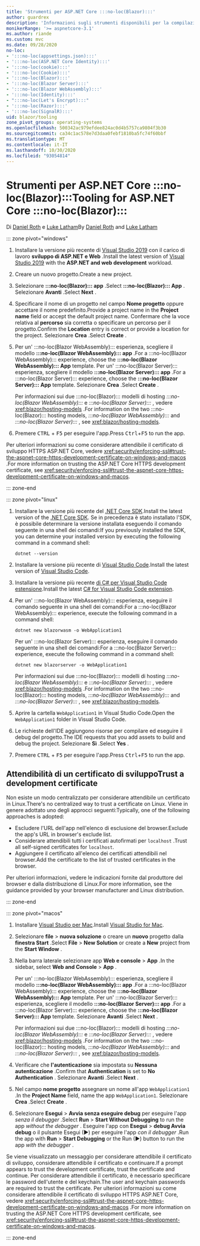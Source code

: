 ```yaml
---
title: 'Strumenti per ASP.NET Core :::no-loc(Blazor):::'
author: guardrex
description: 'Informazioni sugli strumenti disponibili per la compilazione di :::no-loc(Blazor)::: app.'
monikerRange: '>= aspnetcore-3.1'
ms.author: riande
ms.custom: mvc
ms.date: 09/28/2020
no-loc:
- ':::no-loc(appsettings.json):::'
- ':::no-loc(ASP.NET Core Identity):::'
- ':::no-loc(cookie):::'
- ':::no-loc(Cookie):::'
- ':::no-loc(Blazor):::'
- ':::no-loc(Blazor Server):::'
- ':::no-loc(Blazor WebAssembly):::'
- ':::no-loc(Identity):::'
- ":::no-loc(Let's Encrypt):::"
- ':::no-loc(Razor):::'
- ':::no-loc(SignalR):::'
uid: blazor/tooling
zone_pivot_groups: operating-systems
ms.openlocfilehash: 500342ac979efdee824ac0d4b5757ca9804f3b30
ms.sourcegitcommit: ca34c1ac578e7d3daa0febf1810ba5fc74f60bbf
ms.translationtype: MT
ms.contentlocale: it-IT
ms.lasthandoff: 10/30/2020
ms.locfileid: "93054814"
---
```

# <a name="tooling-for-aspnet-core-no-locblazor"></a><span data-ttu-id="dc31a-103">Strumenti per ASP.NET Core :::no-loc(Blazor):::</span><span class="sxs-lookup"><span data-stu-id="dc31a-103">Tooling for ASP.NET Core :::no-loc(Blazor):::</span></span>

<span data-ttu-id="dc31a-104">Di [Daniel Roth](https://github.com/danroth27) e [Luke Latham](https://github.com/guardrex)</span><span class="sxs-lookup"><span data-stu-id="dc31a-104">By [Daniel Roth](https://github.com/danroth27) and [Luke Latham](https://github.com/guardrex)</span></span>

::: zone pivot="windows"

1. <span data-ttu-id="dc31a-105">Installare la versione più recente di [Visual Studio 2019](https://visualstudio.microsoft.com/downloads/) con il carico di lavoro **sviluppo di ASP.NET e Web** .</span><span class="sxs-lookup"><span data-stu-id="dc31a-105">Install the latest version of [Visual Studio 2019](https://visualstudio.microsoft.com/downloads/) with the **ASP.NET and web development** workload.</span></span>

1. <span data-ttu-id="dc31a-106">Creare un nuovo progetto.</span><span class="sxs-lookup"><span data-stu-id="dc31a-106">Create a new project.</span></span>

1. <span data-ttu-id="dc31a-107">Selezionare **:::no-loc(Blazor)::: app** .</span><span class="sxs-lookup"><span data-stu-id="dc31a-107">Select **:::no-loc(Blazor)::: App** .</span></span> <span data-ttu-id="dc31a-108">Selezionare **Avanti** .</span><span class="sxs-lookup"><span data-stu-id="dc31a-108">Select **Next** .</span></span>

1. <span data-ttu-id="dc31a-109">Specificare il nome di un progetto nel campo **Nome progetto** oppure accettare il nome predefinito.</span><span class="sxs-lookup"><span data-stu-id="dc31a-109">Provide a project name in the **Project name** field or accept the default project name.</span></span> <span data-ttu-id="dc31a-110">Confermare che la voce relativa al **percorso** sia corretta o specificare un percorso per il progetto.</span><span class="sxs-lookup"><span data-stu-id="dc31a-110">Confirm the **Location** entry is correct or provide a location for the project.</span></span> <span data-ttu-id="dc31a-111">Selezionare **Crea** .</span><span class="sxs-lookup"><span data-stu-id="dc31a-111">Select **Create** .</span></span>

1. <span data-ttu-id="dc31a-112">Per un' :::no-loc(Blazor WebAssembly)::: esperienza, scegliere il modello **:::no-loc(Blazor WebAssembly)::: app** .</span><span class="sxs-lookup"><span data-stu-id="dc31a-112">For a :::no-loc(Blazor WebAssembly)::: experience, choose the **:::no-loc(Blazor WebAssembly)::: App** template.</span></span> <span data-ttu-id="dc31a-113">Per un' :::no-loc(Blazor Server)::: esperienza, scegliere il modello **:::no-loc(Blazor Server)::: app** .</span><span class="sxs-lookup"><span data-stu-id="dc31a-113">For a :::no-loc(Blazor Server)::: experience, choose the **:::no-loc(Blazor Server)::: App** template.</span></span> <span data-ttu-id="dc31a-114">Selezionare **Crea** .</span><span class="sxs-lookup"><span data-stu-id="dc31a-114">Select **Create** .</span></span>

   <span data-ttu-id="dc31a-115">Per informazioni sui due :::no-loc(Blazor)::: modelli di hosting *:::no-loc(Blazor WebAssembly):::* e *:::no-loc(Blazor Server):::* , vedere <xref:blazor/hosting-models> .</span><span class="sxs-lookup"><span data-stu-id="dc31a-115">For information on the two :::no-loc(Blazor)::: hosting models, *:::no-loc(Blazor WebAssembly):::* and *:::no-loc(Blazor Server):::* , see <xref:blazor/hosting-models>.</span></span>

1. <span data-ttu-id="dc31a-116">Premere <kbd>CTRL</kbd> + <kbd>F5</kbd> per eseguire l'app.</span><span class="sxs-lookup"><span data-stu-id="dc31a-116">Press <kbd>Ctrl</kbd>+<kbd>F5</kbd> to run the app.</span></span>

<span data-ttu-id="dc31a-117">Per ulteriori informazioni su come considerare attendibile il certificato di sviluppo HTTPS ASP.NET Core, vedere <xref:security/enforcing-ssl#trust-the-aspnet-core-https-development-certificate-on-windows-and-macos> .</span><span class="sxs-lookup"><span data-stu-id="dc31a-117">For more information on trusting the ASP.NET Core HTTPS development certificate, see <xref:security/enforcing-ssl#trust-the-aspnet-core-https-development-certificate-on-windows-and-macos>.</span></span>

::: zone-end

::: zone pivot="linux"

1. <span data-ttu-id="dc31a-118">Installare la versione più recente del [.NET Core SDK](https://dotnet.microsoft.com/download).</span><span class="sxs-lookup"><span data-stu-id="dc31a-118">Install the latest version of the [.NET Core SDK](https://dotnet.microsoft.com/download).</span></span> <span data-ttu-id="dc31a-119">Se in precedenza è stato installato l'SDK, è possibile determinare la versione installata eseguendo il comando seguente in una shell dei comandi:</span><span class="sxs-lookup"><span data-stu-id="dc31a-119">If you previously installed the SDK, you can determine your installed version by executing the following command in a command shell:</span></span>

   ```dotnetcli
   dotnet --version
   ```

1. <span data-ttu-id="dc31a-120">Installare la versione più recente di [Visual Studio Code](https://code.visualstudio.com).</span><span class="sxs-lookup"><span data-stu-id="dc31a-120">Install the latest version of [Visual Studio Code](https://code.visualstudio.com).</span></span>

1. <span data-ttu-id="dc31a-121">Installare la versione più recente [di C# per Visual Studio Code estensione](https://marketplace.visualstudio.com/items?itemName=ms-dotnettools.csharp).</span><span class="sxs-lookup"><span data-stu-id="dc31a-121">Install the latest [C# for Visual Studio Code extension](https://marketplace.visualstudio.com/items?itemName=ms-dotnettools.csharp).</span></span>

1. <span data-ttu-id="dc31a-122">Per un' :::no-loc(Blazor WebAssembly)::: esperienza, eseguire il comando seguente in una shell dei comandi:</span><span class="sxs-lookup"><span data-stu-id="dc31a-122">For a :::no-loc(Blazor WebAssembly)::: experience, execute the following command in a command shell:</span></span>

   ```dotnetcli
   dotnet new blazorwasm -o WebApplication1
   ```

   <span data-ttu-id="dc31a-123">Per un' :::no-loc(Blazor Server)::: esperienza, eseguire il comando seguente in una shell dei comandi:</span><span class="sxs-lookup"><span data-stu-id="dc31a-123">For a :::no-loc(Blazor Server)::: experience, execute the following command in a command shell:</span></span>

   ```dotnetcli
   dotnet new blazorserver -o WebApplication1
   ```

   <span data-ttu-id="dc31a-124">Per informazioni sui due :::no-loc(Blazor)::: modelli di hosting *:::no-loc(Blazor WebAssembly):::* e *:::no-loc(Blazor Server):::* , vedere <xref:blazor/hosting-models> .</span><span class="sxs-lookup"><span data-stu-id="dc31a-124">For information on the two :::no-loc(Blazor)::: hosting models, *:::no-loc(Blazor WebAssembly):::* and *:::no-loc(Blazor Server):::* , see <xref:blazor/hosting-models>.</span></span>

1. <span data-ttu-id="dc31a-125">Aprire la cartella `WebApplication1` in Visual Studio Code.</span><span class="sxs-lookup"><span data-stu-id="dc31a-125">Open the `WebApplication1` folder in Visual Studio Code.</span></span>

1. <span data-ttu-id="dc31a-126">Le richieste dell'IDE aggiungono risorse per compilare ed eseguire il debug del progetto.</span><span class="sxs-lookup"><span data-stu-id="dc31a-126">The IDE requests that you add assets to build and debug the project.</span></span> <span data-ttu-id="dc31a-127">Selezionare **Sì** .</span><span class="sxs-lookup"><span data-stu-id="dc31a-127">Select **Yes** .</span></span>

1. <span data-ttu-id="dc31a-128">Premere <kbd>CTRL</kbd> + <kbd>F5</kbd> per eseguire l'app.</span><span class="sxs-lookup"><span data-stu-id="dc31a-128">Press <kbd>Ctrl</kbd>+<kbd>F5</kbd> to run the app.</span></span>

## <a name="trust-a-development-certificate"></a><span data-ttu-id="dc31a-129">Attendibilità di un certificato di sviluppo</span><span class="sxs-lookup"><span data-stu-id="dc31a-129">Trust a development certificate</span></span>

<span data-ttu-id="dc31a-130">Non esiste un modo centralizzato per considerare attendibile un certificato in Linux.</span><span class="sxs-lookup"><span data-stu-id="dc31a-130">There's no centralized way to trust a certificate on Linux.</span></span> <span data-ttu-id="dc31a-131">Viene in genere adottato uno degli approcci seguenti:</span><span class="sxs-lookup"><span data-stu-id="dc31a-131">Typically, one of the following approaches is adopted:</span></span>

* <span data-ttu-id="dc31a-132">Escludere l'URL dell'app nell'elenco di esclusione del browser.</span><span class="sxs-lookup"><span data-stu-id="dc31a-132">Exclude the app's URL in browser's exclude list.</span></span>
* <span data-ttu-id="dc31a-133">Considerare attendibili tutti i certificati autofirmati per `localhost` .</span><span class="sxs-lookup"><span data-stu-id="dc31a-133">Trust all self-signed certificates for `localhost`.</span></span>
* <span data-ttu-id="dc31a-134">Aggiungere il certificato all'elenco dei certificati attendibili nel browser.</span><span class="sxs-lookup"><span data-stu-id="dc31a-134">Add the certificate to the list of trusted certificates in the browser.</span></span>

<span data-ttu-id="dc31a-135">Per ulteriori informazioni, vedere le indicazioni fornite dal produttore del browser e dalla distribuzione di Linux.</span><span class="sxs-lookup"><span data-stu-id="dc31a-135">For more information, see the guidance provided by your browser manufacturer and Linux distribution.</span></span>

::: zone-end

::: zone pivot="macos"

1. <span data-ttu-id="dc31a-136">Installare [Visual Studio per Mac](https://visualstudio.microsoft.com/vs/mac/).</span><span class="sxs-lookup"><span data-stu-id="dc31a-136">Install [Visual Studio for Mac](https://visualstudio.microsoft.com/vs/mac/).</span></span>

1. <span data-ttu-id="dc31a-137">Selezionare **file**  >  **nuova soluzione** o creare un **nuovo** progetto dalla **finestra Start** .</span><span class="sxs-lookup"><span data-stu-id="dc31a-137">Select **File** > **New Solution** or create a **New** project from the **Start Window** .</span></span>

1. <span data-ttu-id="dc31a-138">Nella barra laterale selezionare app **Web e console**  >  **App** .</span><span class="sxs-lookup"><span data-stu-id="dc31a-138">In the sidebar, select **Web and Console** > **App** .</span></span>

   <span data-ttu-id="dc31a-139">Per un' :::no-loc(Blazor WebAssembly)::: esperienza, scegliere il modello **:::no-loc(Blazor WebAssembly)::: app** .</span><span class="sxs-lookup"><span data-stu-id="dc31a-139">For a :::no-loc(Blazor WebAssembly)::: experience, choose the **:::no-loc(Blazor WebAssembly)::: App** template.</span></span> <span data-ttu-id="dc31a-140">Per un' :::no-loc(Blazor Server)::: esperienza, scegliere il modello **:::no-loc(Blazor Server)::: app** .</span><span class="sxs-lookup"><span data-stu-id="dc31a-140">For a :::no-loc(Blazor Server)::: experience, choose the **:::no-loc(Blazor Server)::: App** template.</span></span> <span data-ttu-id="dc31a-141">Selezionare **Avanti** .</span><span class="sxs-lookup"><span data-stu-id="dc31a-141">Select **Next** .</span></span>

   <span data-ttu-id="dc31a-142">Per informazioni sui due :::no-loc(Blazor)::: modelli di hosting *:::no-loc(Blazor WebAssembly):::* e *:::no-loc(Blazor Server):::* , vedere <xref:blazor/hosting-models> .</span><span class="sxs-lookup"><span data-stu-id="dc31a-142">For information on the two :::no-loc(Blazor)::: hosting models, *:::no-loc(Blazor WebAssembly):::* and *:::no-loc(Blazor Server):::* , see <xref:blazor/hosting-models>.</span></span>

1. <span data-ttu-id="dc31a-143">Verificare che **l'autenticazione** sia impostata su **Nessuna autenticazione** .</span><span class="sxs-lookup"><span data-stu-id="dc31a-143">Confirm that **Authentication** is set to **No Authentication** .</span></span> <span data-ttu-id="dc31a-144">Selezionare **Avanti** .</span><span class="sxs-lookup"><span data-stu-id="dc31a-144">Select **Next** .</span></span>

1. <span data-ttu-id="dc31a-145">Nel campo **nome progetto** assegnare un nome all'app `WebApplication1` .</span><span class="sxs-lookup"><span data-stu-id="dc31a-145">In the **Project Name** field, name the app `WebApplication1`.</span></span> <span data-ttu-id="dc31a-146">Selezionare **Crea** .</span><span class="sxs-lookup"><span data-stu-id="dc31a-146">Select **Create** .</span></span>

1. <span data-ttu-id="dc31a-147">Selezionare **Esegui**  >  **Avvia senza eseguire debug** per eseguire l'app *senza il debugger* .</span><span class="sxs-lookup"><span data-stu-id="dc31a-147">Select **Run** > **Start Without Debugging** to run the app *without the debugger* .</span></span> <span data-ttu-id="dc31a-148">Eseguire l'app con **Esegui**  >  **debug Avvia debug** o il pulsante Esegui (&#9654;) per eseguire l'app *con il debugger* .</span><span class="sxs-lookup"><span data-stu-id="dc31a-148">Run the app with **Run** > **Start Debugging** or the Run (&#9654;) button to run the app *with the debugger* .</span></span>

<span data-ttu-id="dc31a-149">Se viene visualizzato un messaggio per considerare attendibile il certificato di sviluppo, considerare attendibile il certificato e continuare.</span><span class="sxs-lookup"><span data-stu-id="dc31a-149">If a prompt appears to trust the development certificate, trust the certificate and continue.</span></span> <span data-ttu-id="dc31a-150">Per considerare attendibile il certificato, è necessario specificare le password dell'utente e del keychain.</span><span class="sxs-lookup"><span data-stu-id="dc31a-150">The user and keychain passwords are required to trust the certificate.</span></span> <span data-ttu-id="dc31a-151">Per ulteriori informazioni su come considerare attendibile il certificato di sviluppo HTTPS ASP.NET Core, vedere <xref:security/enforcing-ssl#trust-the-aspnet-core-https-development-certificate-on-windows-and-macos> .</span><span class="sxs-lookup"><span data-stu-id="dc31a-151">For more information on trusting the ASP.NET Core HTTPS development certificate, see <xref:security/enforcing-ssl#trust-the-aspnet-core-https-development-certificate-on-windows-and-macos>.</span></span>

::: zone-end
